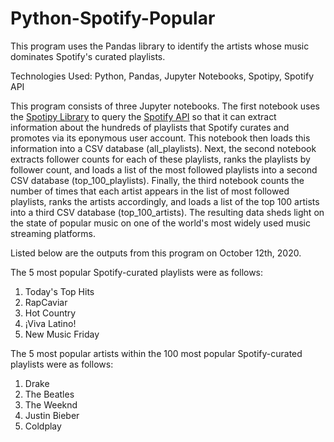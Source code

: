 # Python-Spotify-Popular
This program uses the Pandas library to identify the artists whose music dominates Spotify's curated playlists.

Technologies Used: Python, Pandas, Jupyter Notebooks, Spotipy, Spotify API

This program consists of three Jupyter notebooks. The first notebook uses the [Spotipy Library](https://spotipy.readthedocs.io/en/2.16.0/) to query the [Spotify API](https://developer.spotify.com/documentation/web-api/reference/) so that it can extract information about the hundreds of playlists that Spotify curates and promotes via its eponymous user account. This notebook then loads this information into a CSV database (all_playlists). Next, the second notebook extracts follower counts for each of these playlists, ranks the playlists by follower count, and loads a list of the most followed playlists into a second CSV database (top_100_playlists). Finally, the third notebook counts the number of times that each artist appears in the list of most followed playlists, ranks the artists accordingly, and loads a list of the top 100 artists into a third CSV database (top_100_artists). The resulting data sheds light on the state of popular music on one of the world's most widely used music streaming platforms.

Listed below are the outputs from this program on October 12th, 2020.

The 5 most popular Spotify-curated playlists were as follows:
1. Today's Top Hits
2. RapCaviar
3. Hot Country
4. ¡Viva Latino!
5. New Music Friday

The 5 most popular artists within the 100 most popular Spotify-curated playlists were as follows:
1. Drake
2. The Beatles
3. The Weeknd
4. Justin Bieber
5. Coldplay
